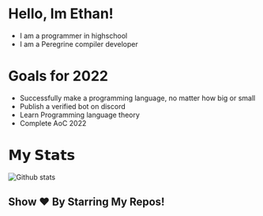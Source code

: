 # Hello, Im Ethan!

- I am a programmer in highschool
- I am a Peregrine compiler developer

# Goals for 2022
- Successfully make a programming language, no matter how big or small
- Publish a verified bot on discord
- Learn Programming language theory
- Complete AoC 2022

# 𝗠𝘆 𝗦𝘁𝗮𝘁𝘀

![Github stats](https://github-readme-stats.vercel.app/api?username=ethanolchik&show_icons=true&hide_border=true)

## Show ❤️ By Starring My Repos!
